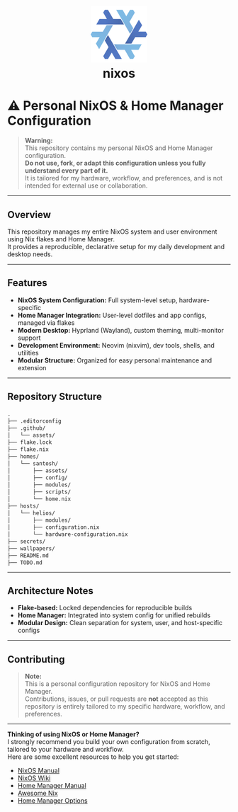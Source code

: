 <h1 align="center">
  <img src=".github/assets/nix-snowflake-colours.svg" width="128px" height="128px" />
  <br>
  nixos
</h1>

# ⚠️ Personal NixOS & Home Manager Configuration

> **Warning:**  
> This repository contains my personal NixOS and Home Manager configuration.  
> **Do not use, fork, or adapt this configuration unless you fully understand every part of it.**  
> It is tailored for my hardware, workflow, and preferences, and is not intended for external use or collaboration.

---

## Overview

This repository manages my entire NixOS system and user environment using Nix flakes and Home Manager.  
It provides a reproducible, declarative setup for my daily development and desktop needs.

---

## Features

- **NixOS System Configuration:** Full system-level setup, hardware-specific
- **Home Manager Integration:** User-level dotfiles and app configs, managed via flakes
- **Modern Desktop:** Hyprland (Wayland), custom theming, multi-monitor support
- **Development Environment:** Neovim (nixvim), dev tools, shells, and utilities
- **Modular Structure:** Organized for easy personal maintenance and extension

---

## Repository Structure

```
.
├── .editorconfig
├── .github/
│   └── assets/
├── flake.lock
├── flake.nix
├── homes/
│   └── santosh/
│       ├── assets/
│       ├── config/
│       ├── modules/
│       ├── scripts/
│       └── home.nix
├── hosts/
│   └── helios/
│       ├── modules/
│       ├── configuration.nix
│       └── hardware-configuration.nix
├── secrets/
├── wallpapers/
├── README.md
├── TODO.md
```

---

## Architecture Notes

- **Flake-based:** Locked dependencies for reproducible builds
- **Home Manager:** Integrated into system config for unified rebuilds
- **Modular Design:** Clean separation for system, user, and host-specific configs

---

## Contributing

> **Note:**  
> This is a personal configuration repository for NixOS and Home Manager.  
> Contributions, issues, or pull requests are **not** accepted as this repository is entirely tailored to my specific hardware, workflow, and preferences.
---

**Thinking of using NixOS or Home Manager?**  
I strongly recommend you build your own configuration from scratch, tailored to your hardware and workflow.  
Here are some excellent resources to help you get started:

- [NixOS Manual](https://nixos.org/manual/nixos/stable/)
- [NixOS Wiki](https://nixos.wiki/)
- [Home Manager Manual](https://nix-community.github.io/home-manager/)
- [Awesome Nix](https://github.com/nix-community/awesome-nix)
- [Home Manager Options](https://home-manager-options.extranix.com/)
